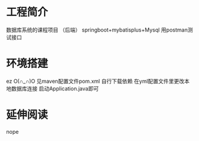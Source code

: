 # 工程简介
数据库系统的课程项目
（后端）
springboot+mybatisplus+Mysql
用postman测试接口

# 环境搭建
ez   O(∩_∩)O   见maven配置文件pom.xml  自行下载依赖
在yml配置文件里更改本地数据库连接 启动Application.java即可
# 延伸阅读
nope
